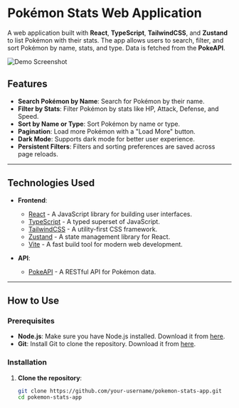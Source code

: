 # Pokémon Stats Web Application

A web application built with **React**, **TypeScript**, **TailwindCSS**, and **Zustand** to list Pokémon with their stats. The app allows users to search, filter, and sort Pokémon by name, stats, and type. Data is fetched from the **PokeAPI**.

![Demo Screenshot](https://via.placeholder.com/800x400) <!-- Replace with an actual screenshot or GIF -->

## Features

- **Search Pokémon by Name**: Search for Pokémon by their name.
- **Filter by Stats**: Filter Pokémon by stats like HP, Attack, Defense, and Speed.
- **Sort by Name or Type**: Sort Pokémon by name or type.
- **Pagination**: Load more Pokémon with a "Load More" button.
- **Dark Mode**: Supports dark mode for better user experience.
- **Persistent Filters**: Filters and sorting preferences are saved across page reloads.

---

## Technologies Used

- **Frontend**:

  - [React](https://reactjs.org/) - A JavaScript library for building user interfaces.
  - [TypeScript](https://www.typescriptlang.org/) - A typed superset of JavaScript.
  - [TailwindCSS](https://tailwindcss.com/) - A utility-first CSS framework.
  - [Zustand](https://zustand-demo.pmnd.rs/) - A state management library for React.
  - [Vite](https://vitejs.dev/) - A fast build tool for modern web development.

- **API**:
  - [PokeAPI](https://pokeapi.co/) - A RESTful API for Pokémon data.

---

## How to Use

### Prerequisites

- **Node.js**: Make sure you have Node.js installed. Download it from [here](https://nodejs.org/).
- **Git**: Install Git to clone the repository. Download it from [here](https://git-scm.com/).

### Installation

1. **Clone the repository**:
   ```bash
   git clone https://github.com/your-username/pokemon-stats-app.git
   cd pokemon-stats-app
   ```

